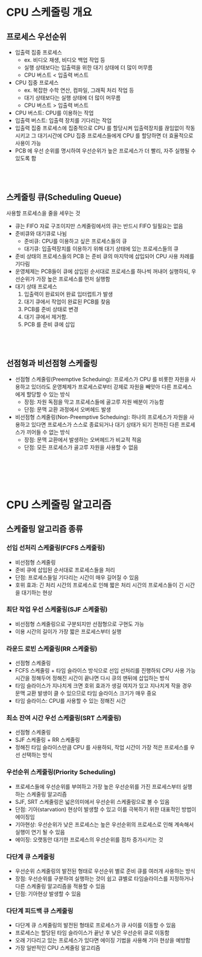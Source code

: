 # CPU 스케줄링 개요

## 프로세스 우선순위

- 입출력 집중 프로세스
  - ex. 비디오 재생, 비디오 백업 작업 등
  - 실행 상태보다는 입출력을 위한 대기 상태에 더 많이 머무름
  - CPU 버스트 < 입출력 버스트
- CPU 집중 프로세스
  - ex. 복잡한 수학 연산, 컴파일, 그래픽 처리 작업 등
  - 대기 상태보다는 실행 상태에 더 많이 머무름
  - CPU 버스트 > 입출력 버스트
- CPU 버스트: CPU를 이용하는 작업
- 입출력 버스트: 입출력 장치를 기다리는 작업
- 입출력 집중 프로세스에 집중적으로 CPU 를 할당시켜 입출력장치를 끊임없이 작동시키고 그 대기시간에 CPU 집중 프로세스들에게 CPU 를 할당하면 더 효율적으로 사용이 가능
- PCB 에 우선 순위를 명시하여 우선순위가 높은 프로세스가 더 빨리, 자주 실행될 수 있도록 함

<br/><br/>

## 스케줄링 큐(Scheduling Queue)

사용할 프로세스을 줄을 세우는 것

- 큐는 FIFO 자료 구조이지만 스케줄링에서의 큐는 반드시 FIFO 일필요는 없음
- 준비큐와 대기큐로 나뉨
  - 준비큐: CPU를 이용하고 싶은 프로세스들의 큐
  - 대기큐: 입출력장치를 이용하기 위해 대기 상태에 있는 프로세스들의 큐
- 준비 상태의 프로세스들의 PCB 는 준비 큐의 마지막에 삽입되어 CPU 사용 차례를 기다림
- 운영체제는 PCB들이 큐에 삽입된 순서대로 프로세스를 하나씩 꺼내어 실행하되, 우선순위가 가장 높은 프로세스를 먼저 실행함
- 대기 상태 프로세스
  1. 입출력이 완료되어 완료 입터럽트가 발생
  2. 대기 큐에서 작업이 완료된 PCB를 찾음
  3. PCB를 준비 상태로 변경
  4. 대기 큐에서 제거함.
  5. PCB 를 준비 큐에 삽입

<br/><br/>

## 선점형과 비선점형 스케줄링

- 선점형 스케줄링(Preemptive Scheduing): 프로세스가 CPU 를 비롯한 자원을 사용하고 있더라도 운영체제가 프로세스로부터 강제로 자원을 빼앗아 다른 프로세스에게 할당할 수 있는 방식
  - 장점: 자원 독점을 막고 프로세스들에 골고루 자원 배분이 가능함
  - 단점: 문맥 교환 과정에서 오버헤드 발생
- 비선점형 스케줄링(Non-Preemptive Scheduing): 하나의 프로세스가 자원을 사용하고 있다면 프로세스가 스스로 종료되거나 대기 상태가 되기 전까진 다른 프로세스가 끼어들 수 없는 방식
  - 장점: 문맥 교환에서 발생하는 오버헤드가 비교적 적음
  - 단점: 모든 프로세스가 골고루 자원을 사용할 수 없음

<br/><br/><br/><br/>

# CPU 스케줄링 알고리즘

## 스케줄링 알고리즘 종류

### 선입 선처리 스케줄링(FCFS 스케줄링)

- 비선점형 스케줄링
- 준비 큐에 삽입된 순서대로 프로세스들을 처리
- 단점: 프로세스들일 기다리는 시간이 매우 길어질 수 있음
- 호위 효과: 긴 처리 시간의 프로세스로 인해 짧은 처리 시간의 프로세스들이 긴 시간을 대기하는 현상

### 최단 작업 우선 스케줄링(SJF 스케줄링)

- 비선점형 스케줄링으로 구분되지만 선점형으로 구현도 가능
- 이용 시간의 길이가 가장 짧은 프로세스부터 실행

### 라운드 로빈 스케줄링(RR 스케줄링)

- 선점형 스케줄링
- FCFS 스케줄링 + 타임 슬라이스 방식으로 선입 선처리를 진행하되 CPU 사용 가능 시간을 정해두어 정해진 시간이 끝나면 다시 큐의 맨뒤에 삽입하는 방식
- 타임 슬라이스가 지나치게 크면 호위 효과가 생길 여지가 있고 지나치게 작을 경우 문맥 교환 발생이 클 수 있으므로 타임 슬라이스 크기가 매우 중요
- 타임 슬라이스: CPU를 사용할 수 있는 정해진 시간

### 최소 잔여 시간 우선 스케줄링(SRT 스케줄링)

- 선점형 스케줄링
- SJF 스케줄링 + RR 스케줄링
- 정해진 타임 슬라이스만큼 CPU 를 사용하되, 작업 시간이 가장 적은 프로세스를 우선 선택하는 방식

### 우선순위 스케줄링(Priority Scheduling)

- 프로세스들에 우선순위를 부여하고 가장 높은 우선순위를 가진 프로세스부터 실행하는 스케줄링 알고리즘
- SJF, SRT 스케줄링은 넓은의미에서 우선순위 스케줄링으로 볼 수 있음
- 단점: 기아(starvation) 현상이 발생할 수 있고 이를 극복하기 위한 대표적인 방법이 에이징임
- 기아현상: 우선순위가 낮은 프로세스는 높은 우선순위의 프로세스로 인해 계속해서 실행이 연기 될 수 있음
- 에이징: 오랫동안 대기한 프로세스의 우선순위를 점차 증가시키는 것

### 다단계 큐 스케줄링

- 우선순위 스케줄링의 발전된 형태로 우선순위 별로 준비 큐를 여러개 사용하는 방식
- 장점: 우선순위를 구분하여 실행하는 것이 쉽고 큐별로 타임슬라이스를 지정하거나 다른 스케줄링 알고리즘을 적용할 수 있음
- 단점: 기아현상 발생할 수 있음

### 다단계 피드백 큐 스케줄링

- 다단계 큐 스케줄링의 발전된 형태로 프로세스가 큐 사이를 이동할 수 있음
- 프로세스는 할당된 타임 슬라이스가 끝난 후 낮은 우선순위 큐로 이동함
- 오래 기다리고 있는 프로세스가 있다면 에이징 기법을 사용해 기아 현상을 예방함
- 가장 일반적인 CPU 스케줄링 알고리즘
